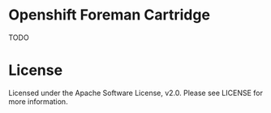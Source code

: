 # Openshift Foreman Cartridge

TODO

# License

Licensed under the Apache Software License, v2.0. Please see LICENSE for more information.

